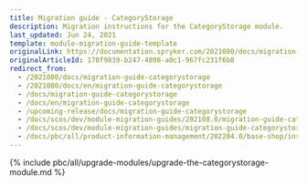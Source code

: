 ```yaml
---
title: Migration guide - CategoryStorage
description: Migration instructions for the CategoryStorage module.
last_updated: Jun 24, 2021
template: module-migration-guide-template
originalLink: https://documentation.spryker.com/2021080/docs/migration-guide-categorystorage
originalArticleId: 170f9839-b247-4898-a0c1-967fc231f6b8
redirect_from:
  - /2021080/docs/migration-guide-categorystorage
  - /2021080/docs/en/migration-guide-categorystorage
  - /docs/migration-guide-categorystorage
  - /docs/en/migration-guide-categorystorage
  - /upcoming-release/docs/migration-guide-categorystorage
  - /docs/scos/dev/module-migration-guides/202108.0/migration-guide-categorystorage.html
  - /docs/scos/dev/module-migration-guides/migration-guide-categorystorage.html
  - /docs/pbc/all/product-information-management/202204.0/base-shop/install-and-upgrade/upgrade-modules/upgrade-the-categorystorage-module.html
---
```

{% include pbc/all/upgrade-modules/upgrade-the-categorystorage-module.md %} <!-- To edit, see /_includes/pbc/all/upgrade-modules/upgrade-the-categorystorage-module.md -->
